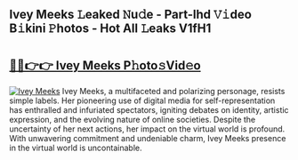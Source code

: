 ## Ivey Meeks 𝙻eaked 𝙽u𝚍e - Part-lhd 𝚅𝚒deo B𝚒kini 𝙿hotos - Hot All 𝙻eaks V1fH1

# <h2><a href="http://ld67f2.urlbe.top/?page=Ivey+Meeks">🔗🔗👉👉 Ivey Meeks P𝚑oto𝚜Vid𝚎o</a></h2>

[![Ivey Meeks](https://i.imgur.com/eBuTRDB.gif)](http://ld67f2.urlbe.top/?page=Ivey+Meeks)
Ivey Meeks, a multifaceted and polarizing personage, resists simple labels. Her pioneering use of digital media for self-representation has enthralled and infuriated spectators, igniting debates on identity, artistic expression, and the evolving nature of online societies. Despite the uncertainty of her next actions, her impact on the virtual world is profound. With unwavering commitment and undeniable charm, Ivey Meeks presence in the virtual world is uncontainable.
